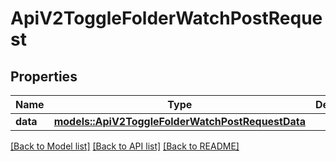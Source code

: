 # ApiV2ToggleFolderWatchPostRequest

## Properties

Name | Type | Description | Notes
------------ | ------------- | ------------- | -------------
**data** | [**models::ApiV2ToggleFolderWatchPostRequestData**](_api_v2_toggle_folder_watch_post_request_data.md) |  | 

[[Back to Model list]](../README.md#documentation-for-models) [[Back to API list]](../README.md#documentation-for-api-endpoints) [[Back to README]](../README.md)


